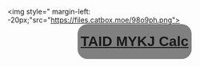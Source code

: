 <img style="
  margin-left: -20px;"src="https://files.catbox.moe/98o9ph.png"><button style="
background-color: grey;
height: 70px;
  font-size: 2em;
  font-weight: bold;
  text-align: center;
  margin-left: 140px;
border: 10px;
border-radius: 20px;"> <a href='indexTaidcalc.html'>TAID MYKJ Calc</a></button>
